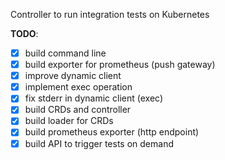 Controller to run integration tests on Kubernetes


**TODO**:

* [x] build command line 
* [x] build exporter for prometheus (push gateway)
* [x] improve dynamic client 
* [x] implement exec operation
* [x] fix stderr in dynamic client (exec)
* [x] build CRDs and controller
* [x] build loader for CRDs
* [x] build prometheus exporter (http endpoint)
* [x] build API to trigger tests on demand